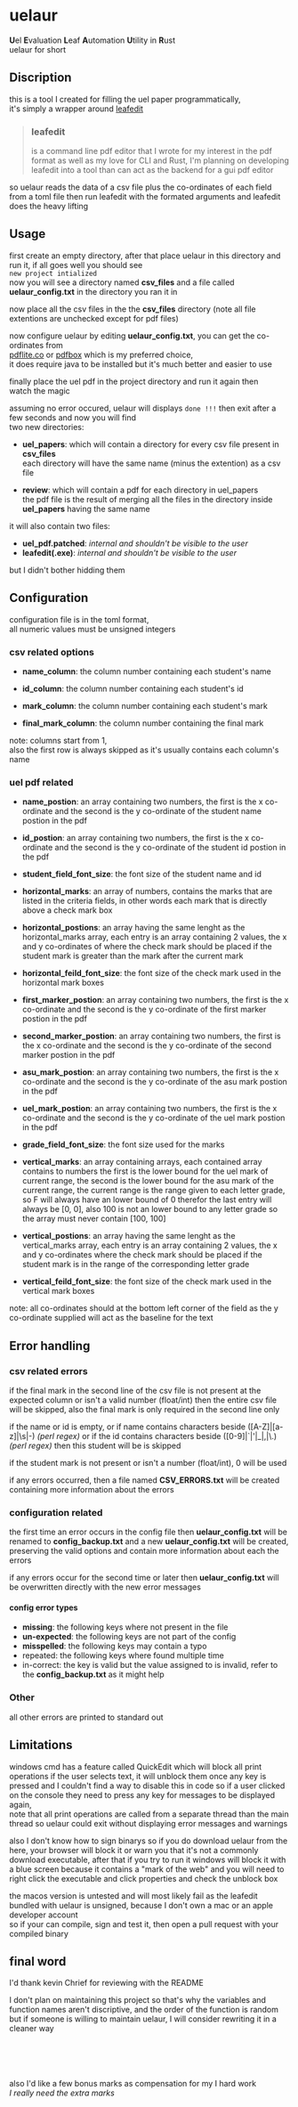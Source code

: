 # uelaur
**U**el **E**valuation **L**eaf **A**utomation **U**tility in **R**ust \
uelaur for short

## Discription
this is a tool I created for filling the uel paper programmatically,\
it's simply a wrapper around [leafedit](https://github.com/navyleaf/leafedit)
> ### leafedit
> is a command line pdf editor that I wrote for my interest in the
> pdf format as well as my love for CLI and Rust, I'm planning on developing leafedit
> into a tool than can act as the backend for a gui pdf editor

so uelaur reads the data of a csv file plus the co-ordinates of each field
from a toml file then run leafedit with the formated arguments and
leafedit does the heavy lifting

## Usage
first create an empty directory, after that place uelaur in this directory and run it,
if all goes well you should see \
`new project intialized` \
now you will see a directory named **csv_files**
and a file called **uelaur_config.txt** in
the directory you ran it in

now place all the csv files in the the **csv_files** directory \(note all file extentions
are unchecked except for pdf files\)

now configure uelaur by editing **uelaur_config.txt**, you can get the co-ordinates from \
[pdflite.co](https://pdflite.co/simplified-pdf-viewer/index.html) or
[pdfbox](https://pdfbox.apache.org/download.cgi) which is my preferred choice, \
it does require java to be installed but it's much better and easier to use

finally place the uel pdf in the project directory and run it again then \
watch the magic

assuming no error occured, uelaur will displays `done !!!` then exit after
a few seconds and now you will find \
two new directories:

- **uel_papers**: which will contain a directory for every csv file present in **csv_files** \
each directory will have the same name \(minus the extention\) as a csv file

- **review**: which will contain a pdf for each directory in uel\_papers \
the pdf file is the result of merging all the files in the directory inside
**uel_papers** having the same name

it will also contain two files:
- **uel_pdf.patched**: *internal and shouldn't be visible to the user*
- **leafedit(.exe)**: *internal and shouldn't be visible to the user*

but I didn't bother hidding them

## Configuration

configuration file is in the toml format, \
all numeric values must be unsigned integers

### csv related options
- **name_column**: the column number containing each student's name

- **id_column**: the column number containing each student's id

- **mark_column**: the column number containing each student's mark

- **final_mark_column**: the column number containing the final mark

note: columns start from 1, \
also the first row is always skipped as it's usually contains each column's name

### uel pdf related
- **name_postion**: an array containing two  numbers, the first is the x co-ordinate
and the second is the y co-ordinate of the student name postion in the pdf

- **id_postion**: an array containing two  numbers, the first is the x co-ordinate
and the second is the y co-ordinate of the student id postion in the pdf

- **student_field_font_size**: the font size of the student name and id

- **horizontal_marks**: an array of numbers, contains the marks that are listed in the
criteria fields, in other words each mark that is directly above a check mark box

- **horizontal_postions**: an array having the same lenght as the horizontal\_marks array,
each entry is an array containing 2 values, the x and y co-ordinates of where the
check mark should be placed if the student mark is greater than the mark after the
current mark

- **horizontal_feild_font_size**: the font size of the check mark used in the horizontal
mark boxes

- **first_marker_postion**: an array containing two numbers, the first is the x co-ordinate
and the second is the y co-ordinate of the first marker postion in the pdf

- **second_marker_postion**: an array containing two  numbers,
the first is the x co-ordinate and the second is the y co-ordinate of the
second marker postion in the pdf

- **asu_mark_postion**: an array containing two numbers, the first is the x co-ordinate
and the second is the y co-ordinate of the asu mark postion in the pdf

- **uel_mark_postion**: an array containing two numbers, the first is the x co-ordinate
and the second is the y co-ordinate of the uel mark postion in the pdf

- **grade_field_font_size**: the font size used for the marks

- **vertical_marks**: an array containing arrays, each contained array contains to numbers
the first is the lower bound for the uel mark of current range,
the second is the lower bound for the asu mark of the current range, the
current range is the range given to each letter grade,
so F will always have an lower bound of 0 therefor the last entry will always be
[0, 0], also 100 is not an lower bound to any letter grade so the array must never
contain [100, 100]

- **vertical_postions**: an array having the same lenght as the vertical\_marks array,
each entry is an array containing 2 values, the x and y co-ordinates where the
check mark should be placed if the student mark is in the range of the corresponding letter
grade

- **vertical_feild_font_size**: the font size of the check mark used in the vertical
mark boxes

note: all co-ordinates should at the bottom left corner of the field
as the y co-ordinate supplied will act as the baseline for the text

## Error handling
### csv related errors
if the final mark in the second line of the csv file is not present
at the expected column or isn't a valid number (float/int) then the entire
csv file will be skipped, also the final mark is only required in the second line only

if the name or id is empty, or if name contains characters beside
(\[A-Z\]|\[a-z\]|\s|-) *(perl regex)* or if the id contains characters beside ([0-9]|\`|'|\_|,|\\.)
*(perl regex)* then this student will be is skipped

if the student mark is not present or isn't a number (float/int), 0 will be used

if any errors occurred, then a file named **CSV_ERRORS.txt** will be created containing
more information about the errors

### configuration related
the first time an error occurs in the config file then **uelaur_config.txt** will be
renamed to **config_backup.txt** and a new **uelaur_config.txt** will be
created, preserving the valid options and contain more information about each
the errors

if any errors occur for the second time or later then **uelaur_config.txt** will be
overwritten directly with the new error messages

#### config error types
- **missing**: the following keys where not present in the file
- **un-expected**: the following keys are not part of the config
- **misspelled**: the following keys may contain a typo
- repeated: the following keys where found multiple time
- in-correct: the key is valid but the value assigned to is invalid,
refer to the **config_backup.txt** as it might help

### Other
all other errors are printed to standard out

## Limitations
windows cmd has a feature called QuickEdit which will block all print operations if
the user selects text, it will unblock them once any key is pressed and I couldn't
find a way to disable this in code so if a user clicked on
the console they need to press
any key for messages to be displayed again, \
note that all print operations are called from a separate thread
than the main thread so uelaur
could exit without displaying error messages and warnings


also I don't know how to sign binarys so if you do download uelaur from the here,
your browser will block it
or warn you that it's not a commonly download executable, after that if you try to run
it windows will block it with a blue screen because it contains a "mark of the web" and
you will need to right click the executable and click properties and check the
unblock box


the macos version is untested and will most likely fail as the leafedit
bundled with uelaur is unsigned, because I don't own a mac or an apple developer account \
so if your can compile, sign and test it, then open a pull request with your compiled binary

## final word
I'd thank kevin Chrief for reviewing with the README

I don't plan on maintaining this project so that's why the variables and function
names aren't discriptive, and the order of the function is random \
but if someone is willing to maintain uelaur, I will consider rewriting it in a cleaner way

\
\
\
\
also I'd like a few bonus marks as compensation for my I hard work \
*I really need the extra marks*
